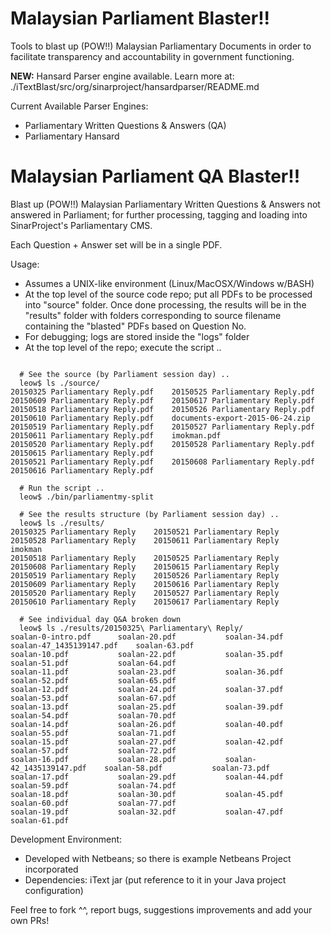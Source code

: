 Malaysian Parliament Blaster!!
==================================
Tools to blast up (POW!!) Malaysian Parliamentary Documents in order to
facilitate transparency and accountability in government functioning.

**NEW:** Hansard Parser engine available.  Learn more at:
./iTextBlast/src/org/sinarproject/hansardparser/README.md

Current Available Parser Engines:
- Parliamentary Written Questions & Answers (QA)
- Parliamentary Hansard

Malaysian Parliament QA Blaster!!
==================================

Blast up (POW!!) Malaysian Parliamentary Written Questions &amp; Answers
not answered in Parliament; for further processing, tagging and loading
into SinarProject's Parliamentary CMS.

Each Question + Answer set will be in a single PDF.

Usage:
- Assumes a UNIX-like environment (Linux/MacOSX/Windows w/BASH)
- At the top level of the source code repo; put all PDFs to be processed into "source" folder.
  Once done processing, the results will be in the "results" folder with folders corresponding
  to source filename containing the "blasted" PDFs based on Question No.
- For debugging; logs are stored inside the "logs" folder
- At the top level of the repo; execute the script ..

```

  # See the source (by Parliament session day) ..
  leow$ ls ./source/
20150325 Parliamentary Reply.pdf	20150525 Parliamentary Reply.pdf	20150609 Parliamentary Reply.pdf	20150617 Parliamentary Reply.pdf
20150518 Parliamentary Reply.pdf	20150526 Parliamentary Reply.pdf	20150610 Parliamentary Reply.pdf	documents-export-2015-06-24.zip
20150519 Parliamentary Reply.pdf	20150527 Parliamentary Reply.pdf	20150611 Parliamentary Reply.pdf	imokman.pdf
20150520 Parliamentary Reply.pdf	20150528 Parliamentary Reply.pdf	20150615 Parliamentary Reply.pdf
20150521 Parliamentary Reply.pdf	20150608 Parliamentary Reply.pdf	20150616 Parliamentary Reply.pdf

  # Run the script ..
  leow$ ./bin/parliamentmy-split

  # See the results structure (by Parliament session day) ..
  leow$ ls ./results/
20150325 Parliamentary Reply	20150521 Parliamentary Reply	20150528 Parliamentary Reply	20150611 Parliamentary Reply	imokman
20150518 Parliamentary Reply	20150525 Parliamentary Reply	20150608 Parliamentary Reply	20150615 Parliamentary Reply
20150519 Parliamentary Reply	20150526 Parliamentary Reply	20150609 Parliamentary Reply	20150616 Parliamentary Reply
20150520 Parliamentary Reply	20150527 Parliamentary Reply	20150610 Parliamentary Reply	20150617 Parliamentary Reply

  # See individual day Q&A broken down
  leow$ ls ./results/20150325\ Parliamentary\ Reply/
soalan-0-intro.pdf		soalan-20.pdf			soalan-34.pdf			soalan-47_1435139147.pdf	soalan-63.pdf
soalan-10.pdf			soalan-22.pdf			soalan-35.pdf			soalan-51.pdf			soalan-64.pdf
soalan-11.pdf			soalan-23.pdf			soalan-36.pdf			soalan-52.pdf			soalan-65.pdf
soalan-12.pdf			soalan-24.pdf			soalan-37.pdf			soalan-53.pdf			soalan-67.pdf
soalan-13.pdf			soalan-25.pdf			soalan-39.pdf			soalan-54.pdf			soalan-70.pdf
soalan-14.pdf			soalan-26.pdf			soalan-40.pdf			soalan-55.pdf			soalan-71.pdf
soalan-15.pdf			soalan-27.pdf			soalan-42.pdf			soalan-57.pdf			soalan-72.pdf
soalan-16.pdf			soalan-28.pdf			soalan-42_1435139147.pdf	soalan-58.pdf			soalan-73.pdf
soalan-17.pdf			soalan-29.pdf			soalan-44.pdf			soalan-59.pdf			soalan-74.pdf
soalan-18.pdf			soalan-30.pdf			soalan-45.pdf			soalan-60.pdf			soalan-77.pdf
soalan-19.pdf			soalan-32.pdf			soalan-47.pdf			soalan-61.pdf

```

Development Environment:
- Developed with Netbeans; so there is example Netbeans Project incorporated
- Dependencies: iText jar (put reference to it in your Java project configuration)

Feel free to fork ^^, report bugs, suggestions improvements and add your own PRs!
